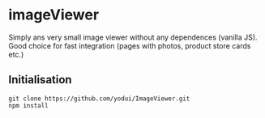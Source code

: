 # imageViewer
Simply ans very small image viewer without any dependences (vanilla JS). Good choice for fast integration (pages with photos, product store cards etc.)
## Initialisation
```
git clone https://github.com/yodui/ImageViewer.git
npm install
```
